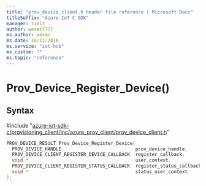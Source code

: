 ```yaml
---                             
title: "prov_device_client.h header file reference | Microsoft Docs" 
titleSuffix: "Azure IoT C SDK"            
manager: timlt                 
author: wesmc7777              
ms.author: wesmc               
ms.date: 10/11/2018                    
ms.service: "iot-hub"             
ms.custom: ""                
ms.topic: "reference"        
---                            
```


# Prov_Device_Register_Device()

## Syntax

\#include "[azure-iot-sdk-c/provisioning_client/inc/azure_prov_client/prov_device_client.h](../prov-device-client-h.md)"  
```C
PROV_DEVICE_RESULT Prov_Device_Register_Device(
  PROV_DEVICE_HANDLE                           prov_device_handle,
  PROV_DEVICE_CLIENT_REGISTER_DEVICE_CALLBACK  register_callback,
  void *                                       user_context,
  PROV_DEVICE_CLIENT_REGISTER_STATUS_CALLBACK  register_status_callback,
  void *                                       status_user_context
);
```

